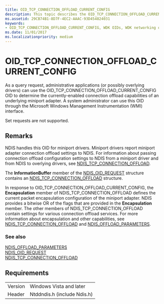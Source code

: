 ```yaml
---
title: OID_TCP_CONNECTION_OFFLOAD_CURRENT_CONFIG
description: This topic describes the OID_TCP_CONNECTION_OFFLOAD_CURRENT_CONFIG object identifier (OID). 
ms.assetid: 29CB74B1-8D7F-4EC2-AAAC-93D454824031
keywords:
- OID_TCP_CONNECTION_OFFLOAD_CURRENT_CONFIG, WDK OIDs, WDK networking object identifiers, WDK networking OIDs
ms.date: 11/01/2017
ms.localizationpriority: medium
---
```


# OID_TCP_CONNECTION_OFFLOAD_CURRENT_CONFIG

As a query request, administrative applications (or possibly overlying drivers) can use the OID_TCP_CONNECTION_OFFLOAD_CURRENT_CONFIG OID to determine the currently-enabled connection offload capabilities of an underlying miniport adapter. A system administrator can use this OID through the Microsoft Windows Management Instrumentation (WMI) interface.

Set requests are not supported.

## Remarks

NDIS handles this OID for miniport drivers. Miniport drivers report miniport adapter connection offload settings to NDIS. For information about passing connection offload configuration settings to NDIS from a miniport driver and from NDIS to overlying drivers, see [NDIS_TCP_CONNECTION_OFFLOAD](https://docs.microsoft.com/windows-hardware/drivers/ddi/content/ntddndis/ns-ntddndis-_ndis_tcp_connection_offload).

The **InformationBuffer** member of the [NDIS_OID_REQUEST](https://docs.microsoft.com/windows-hardware/drivers/ddi/content/ndis/ns-ndis-_ndis_oid_request) structure contains an [NDIS_TCP_CONNECTION_OFFLOAD](https://docs.microsoft.com/windows-hardware/drivers/ddi/content/ntddndis/ns-ntddndis-_ndis_tcp_connection_offload) structure.

In response to OID_TCP_CONNECTION_OFFLOAD_CURRENT_CONFIG, the **Encapsulation** member of NDIS_TCP_CONNECTION_OFFLOAD defines the current packet encapsulation configuration of the miniport adapter. NDIS provides a bitwise OR of the flags that are provided in the **Encapsulation** member. The other members of NDIS_TCP_CONNECTION_OFFLOAD contain settings for various connection offload services. For more information about encapsulation and other capabilities, see [NDIS_TCP_CONNECTION_OFFLOAD](https://docs.microsoft.com/windows-hardware/drivers/ddi/content/ntddndis/ns-ntddndis-_ndis_tcp_connection_offload) and [NDIS_OFFLOAD_PARAMETERS](https://docs.microsoft.com/windows-hardware/drivers/ddi/content/ntddndis/ns-ntddndis-_ndis_offload_parameters).


### See also

[NDIS_OFFLOAD_PARAMETERS](https://docs.microsoft.com/windows-hardware/drivers/ddi/content/ntddndis/ns-ntddndis-_ndis_offload_parameters)  
[NDIS_OID_REQUEST](https://docs.microsoft.com/windows-hardware/drivers/ddi/content/ndis/ns-ndis-_ndis_oid_request)  
[NDIS_TCP_CONNECTION_OFFLOAD](https://docs.microsoft.com/windows-hardware/drivers/ddi/content/ntddndis/ns-ntddndis-_ndis_tcp_connection_offload)

## Requirements

| | |
| --- | --- |
| Version | Windows Vista and later |
| Header | Ntddndis.h (include Ndis.h) |

